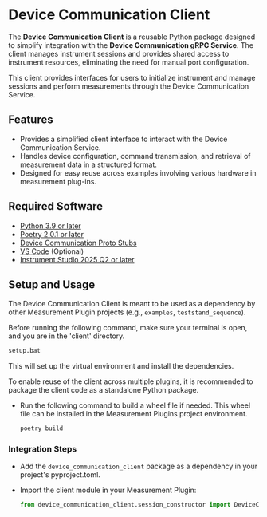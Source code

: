 # Device Communication Client

The **Device Communication Client** is a reusable Python package designed to simplify integration with the **Device Communication gRPC Service**. The client manages instrument sessions and provides shared access to instrument resources, eliminating the need for manual port configuration.

This client provides interfaces for users to initialize instrument and manage sessions and perform measurements through the Device Communication Service.

## Features

- Provides a simplified client interface to interact with the Device Communication Service.
- Handles device configuration, command transmission, and retrieval of measurement data in a structured format.
- Designed for easy reuse across examples involving various hardware in measurement plug-ins.

## Required Software

- [Python 3.9 or later](https://www.python.org/downloads/release/python-390/)
- [Poetry 2.0.1 or later](https://python-poetry.org/docs/#installing-with-pipx)
- [Device Communication Proto Stubs](../device_comm_proto_stubs/)
- [VS Code](https://code.visualstudio.com/download) (Optional)
- [Instrument Studio 2025 Q2 or later](https://www.ni.com/en/support/downloads/software-products/download.instrumentstudio.html#564301)

## Setup and Usage

The Device Communication Client is meant to be used as a dependency by other Measurement Plugin projects (e.g., `examples`, `teststand_sequence`).

Before running the following command, make sure your terminal is open, and you are in the 'client' directory.

```cmd
setup.bat
```

This will set up the virtual environment and install the dependencies.

To enable reuse of the client across multiple plugins, it is recommended to package the client code as a standalone Python package.

- Run the following command to build a wheel file if needed. This wheel file can be installed in the Measurement Plugins project environment.

  ```cmd
  poetry build
  ```

### Integration Steps

- Add the `device_communication_client` package as a dependency in your project's pyproject.toml.
- Import the client module in your Measurement Plugin:

   ```python
   from device_communication_client.session_constructor import DeviceCommunicationSessionConstructor, INSTRUMENT_TYPE
   ```